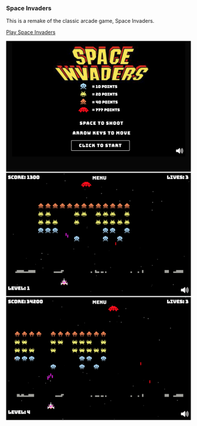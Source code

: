 ### Space Invaders

This is a remake of the classic arcade game, Space Invaders.

[Play Space Invaders](https://jay-ithiel.github.io/space_invaders/)

![space invaders gameplay](images/space_invaders.png)
![space invaders gameplay](images/space_invaders1.png)
![space invaders gameplay](images/space_invaders2.png)